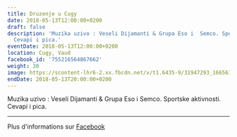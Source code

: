 ```yaml
---
title: Druzenje u Cugy
date: 2018-05-13T12:00:00+0200
draft: false
description: 'Muzika uzivo : Veseli Dijamanti & Grupa Eso i  Semco. Sportske aktivnosti.
  Cevapi i pica.'
eventDate: 2018-05-13T12:00:00+0200
location: Cugy, Vaud
facebook_id: '755216564867662'
weight: 30
image: https://scontent-lhr6-2.xx.fbcdn.net/v/t1.6435-9/31947293_1665614486867697_1159691004425535488_n.jpg?_nc_cat=104&ccb=1-7&_nc_sid=9e60e4&_nc_ohc=mtKBMookIUkQ7kNvwEsxh93&_nc_oc=Adkf7t1ONjG7nZ-wW26_qzl02oy3yvXSQ99Ohw-gRljTXYRH8fCRgT9V34NmjbiegSM&_nc_zt=23&_nc_ht=scontent-lhr6-2.xx&edm=ABTKTjYEAAAA&_nc_gid=QtG5mVOvZUVzaNJEzAuCdw&oh=00_AfRh0C-fDG4LNa5uAmueuV5MeoFNFjmbyxYITC7k8rr5hg&oe=6892C91A
endDate: 2018-05-13T20:00:00+0200
---
```


Muzika uzivo : Veseli Dijamanti & Grupa Eso i  Semco. Sportske aktivnosti. Cevapi i pica.

---

Plus d'informations sur [Facebook](https://facebook.com/events/755216564867662)